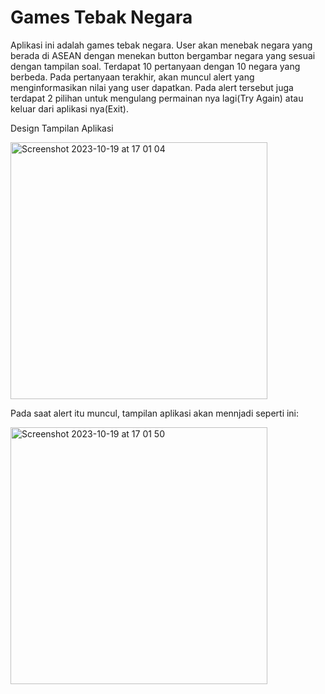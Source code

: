 # Games Tebak Negara
Aplikasi ini adalah games tebak negara. User akan menebak negara yang berada di ASEAN dengan menekan button bergambar negara yang sesuai dengan tampilan soal. Terdapat 10 pertanyaan dengan 10 negara yang berbeda. Pada pertanyaan terakhir, akan muncul alert yang menginformasikan nilai yang user dapatkan. Pada alert tersebut juga terdapat 2 pilihan untuk mengulang permainan nya lagi(Try Again) atau keluar dari aplikasi nya(Exit). 

Design Tampilan Aplikasi

<img width="411" alt="Screenshot 2023-10-19 at 17 01 04" src="https://github.com/Mourent/TebakNegara_Jefferson/assets/95265197/3c5451b5-1de4-49c8-8e21-12b2a3f3bd7c">

Pada saat alert itu muncul, tampilan aplikasi akan mennjadi seperti ini:

<img width="411" alt="Screenshot 2023-10-19 at 17 01 50" src="https://github.com/Mourent/TebakNegara_Jefferson/assets/95265197/f2218f61-7054-4b4f-87e0-efcff5e4d70c">
